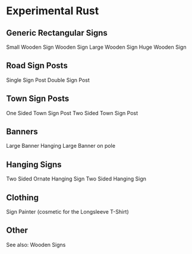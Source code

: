 # Experimental Rust


## Generic Rectangular Signs

Small Wooden Sign
Wooden Sign
Large Wooden Sign
Huge Wooden Sign
## Road Sign Posts

Single Sign Post
Double Sign Post
## Town Sign Posts

One Sided Town Sign Post
Two Sided Town Sign Post
## Banners

Large Banner Hanging
Large Banner on pole
## Hanging Signs

Two Sided Ornate Hanging Sign
Two Sided Hanging Sign
## Clothing

Sign Painter (cosmetic for the Longsleeve T-Shirt)
## Other

See also: Wooden Signs
